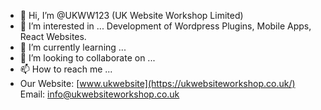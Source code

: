 - 👋 Hi, I’m @UKWW123 (UK Website Workshop Limited)
- 👀 I’m interested in ... Development of Wordpress Plugins, Mobile Apps, React Websites.
- 🌱 I’m currently learning ...
- 💞️ I’m looking to collaborate on ...
- 📫 How to reach me ...
- Our Website: [www.ukwebsite](https://ukwebsiteworkshop.co.uk/) Email: info@ukwebsiteworkshop.co.uk 

<!---
UKWW123/UKWW123 is a ✨ special ✨ repository because its `README.md` (this file) appears on your GitHub profile.
You can click the Preview link to take a look at your changes.
--->
